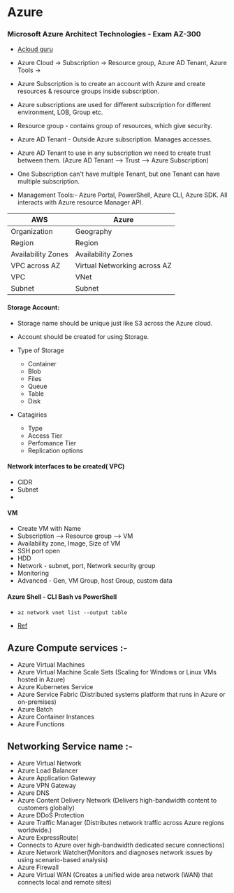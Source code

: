 
# Azure
### Microsoft Azure Architect Technologies - Exam AZ-300
- [Acloud guru](https://learn.acloud.guru/course/5f033990-3a2e-4fe1-9d90-ecd1d0891deb/learn/1a273a93-dfb4-4306-bf40-698a6fa62658/99214cf8-4fa2-46a1-9bab-c937caa88c07/watch)

- Azure Cloud -> Subscription -> Resource group, Azure AD Tenant, Azure Tools -> 
- Azure Subscription is to create an account with Azure and create resources & resource groups inside subscription.
- Azure subscriptions are used for different subscription for different environment, LOB, Group etc.
- Resource group - contains group of resources, which give security.
- Azure AD Tenant - Outside Azure subscription. Manages accesses.
- Azure AD Tenant to use in any subscription we need to create trust between them. (Azure AD Tenant --> Trust --> Azure Subscription)
- One Subscription can't have multiple Tenant, but one Tenant can have multiple subscription.
- Management Tools:- Azure Portal, PowerShell, Azure CLI, Azure SDK. All interacts with Azure resource Manager API.

AWS | Azure
---|---
Organization| Geography
Region |Region
Availability Zones | Availability Zones
VPC across AZ| Virtual Networking across AZ
VPC | VNet
Subnet | Subnet



#### Storage Account:
- Storage name should be unique just like S3 across the Azure cloud.

- Account should be created for using Storage.
- Type of Storage
  - Container
  - Blob
  - Files
  - Queue
  - Table
  - Disk
- Catagiries 
  - Type
  - Access Tier
  - Perfomance Tier
  - Replication options

#### Network interfaces to be created( VPC)
- CIDR
- Subnet
- 

#### VM
- Create VM with Name
- Subscription --> Resource group --> VM 
- Availability zone, Image, Size of VM
- SSH port open
- HDD 
- Network - subnet, port, Network security group
- Monitoring 
- Advanced - Gen, VM Group, host Group, custom data

#### Azure Shell - CLI Bash vs PowerShell
- `az network vnet list --output table`

- [Ref](https://docs.microsoft.com/en-us/learn/modules/intro-to-azure-fundamentals/tour-of-azure-services)
## Azure Compute services :- 
- Azure Virtual Machines
- Azure Virtual Machine Scale Sets (Scaling for Windows or Linux VMs hosted in Azure)
- Azure Kubernetes Service
- Azure Service Fabric (Distributed systems platform that runs in Azure or on-premises)
- Azure Batch
- Azure Container Instances
- Azure Functions


## Networking Service name :-
- Azure Virtual Network
- Azure Load Balancer
- Azure Application Gateway
- Azure VPN Gateway
- Azure DNS
- Azure Content Delivery Network (Delivers high-bandwidth content to customers globally)
- Azure DDoS Protection
- Azure Traffic Manager (Distributes network traffic across Azure regions worldwide.)
- Azure ExpressRoute(
- Connects to Azure over high-bandwidth dedicated secure connections)
- Azure Network Watcher(Monitors and diagnoses network issues by using scenario-based analysis)
- Azure Firewall
- Azure Virtual WAN (Creates a unified wide area network (WAN) that connects local and remote sites)
